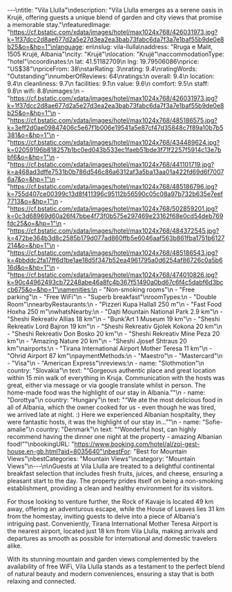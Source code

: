 ---\ntitle: "Vila Llulla"\ndescription: "Vila Llulla emerges as a serene oasis in Krujë, offering guests a unique blend of garden and city views that promise a memorable stay."\nfeaturedImage: "https://cf.bstatic.com/xdata/images/hotel/max1024x768/426031973.jpg?k=1f37dcc2d8ae677d2a5e27d3ea2ea3bab73fabc6da7f3a7e1baf55b9de0e8b25&o=&hp=1"\nlanguage: en\nslug: vila-llulla\naddress: "Rruga e Malit, 1505 Krujë, Albania"\ncity: "Krujë"\nlocation: "Krujë"\naccommodationType: "hotel"\ncoordinates:\n  lat: 41.51182709\n  lng: 19.79506086\nprice: "US$38"\npriceFrom: 38\nstarRating: 3\nrating: 9.4\nratingWords: "Outstanding"\nnumberOfReviews: 64\nratings:\n  overall: 9.4\n  location: 9.4\n  cleanliness: 9.7\n  facilities: 9.1\n  value: 9.6\n  comfort: 9.5\n  staff: 9.8\n  wifi: 8.8\nimages:\n  - "https://cf.bstatic.com/xdata/images/hotel/max1024x768/426031973.jpg?k=1f37dcc2d8ae677d2a5e27d3ea2ea3bab73fabc6da7f3a7e1baf55b9de0e8b25&o=&hp=1"\n  - "https://cf.bstatic.com/xdata/images/hotel/max1024x768/485186575.jpg?k=3eff2d0ae09847406c5e67f1b006e19541a5e87cf47d35848c7f89a10b7b5381&o=&hp=1"\n  - "https://cf.bstatic.com/xdata/images/hotel/max1024x768/434489624.jpg?k=02059196b818257b1bc0ed043b533ec1faeb51bde3f71f2257f5914c13e7bbf6&o=&hp=1"\n  - "https://cf.bstatic.com/xdata/images/hotel/max1024x768/441101719.jpg?k=a468ad3dffe7531b0b786d546c86a6312af3a5ba13aa01a422fd69d6f70076a7&o=&hp=1"\n  - "https://cf.bstatic.com/xdata/images/hotel/max1024x768/485186796.jpg?k=755d407ce00399c13d8f411396c95112b56590c05c08a97b732b635e7eef7713&o=&hp=1"\n  - "https://cf.bstatic.com/xdata/images/hotel/max1024x768/502859201.jpg?k=0c3d68969d60a26f47bbe4f73f0b575e297469e23162f68e0cd54deb769fdc25&o=&hp=1"\n  - "https://cf.bstatic.com/xdata/images/hotel/max1024x768/484372545.jpg?k=472be364b3d8c2585b179d077ad860ffb5e6046aaf563b861fba1751b6127214&o=&hp=1"\n  - "https://cf.bstatic.com/xdata/images/hotel/max1024x768/485186543.jpg?k=4bbddc2fa17ff6d1be1ae18d5f347b52ea4961795a0d6254af86726c0a5b616d&o=&hp=1"\n  - "https://cf.bstatic.com/xdata/images/hotel/max1024x768/474010826.jpg?k=90c44962493cb72248abe46a8fc4b367f51490a0bd67c6f4c5dabf6d3bccb675&o=&hp=1"\namenities:\n  - "Non-smoking rooms"\n  - "Free parking"\n  - "Free WiFi"\n  - "Superb breakfast"\nroomTypes:\n  - "Double Room"\nnearbyRestaurants:\n  - "Pizzeri Kupa Hallall 250 m"\n  - "Fast Food Hoxha 250 m"\nwhatsNearby:\n  - "Dajti Mountain National Park 2.9 km"\n  - "Sheshi Rekreativ Allias 18 km"\n  - "Bunk'Art 1 Museum 19 km"\n  - "Sheshi Rekreativ Lord Bajron 19 km"\n  - "Sheshi Rekreativ Gjolek Kokona 20 km"\n  - "Sheshi Rekreativ Don Bosko 20 km"\n  - "Sheshi Rekreativ Mine Peza 20 km"\n  - "Amazing Nature 20 km"\n  - "Sheshi Jjosef Shtraus 20 km"\nairports:\n  - "Tirana International Airport Mother Teresa 11 km"\n  - "Ohrid Airport 87 km"\npaymentMethods:\n  - "Maestro"\n  - "Mastercard"\n  - "Visa"\n  - "American Express"\nreviews:\n  - name: "Slothmotion"\n    country: "Slovakia"\n    text: "“Gorgeous authentic place and great location within 15 min walk of everything in Kruja. Communication with the hosts was great, either via message or via google translate whilst in person. The home-made food was the highlight of our stay in Albania.”"\n  - name: "Dorottya"\n    country: "Hungary"\n    text: "“We ate the most delicious food in all of Albania, which the owner cooked for us - even though he was tired, we arrived late at night. :) Here we experienced Albanian hospitality, they were fantastic hosts, it was the highlight of our stay in...”"\n  - name: "Sofie-amalie"\n    country: "Denmark"\n    text: "“Wonderful host, can highly recommend having the dinner one night at the property - amazing Albanian food!”"\nbookingURL: "https://www.booking.com/hotel/al/zoi-gest-house.en-gb.html?aid=8035640"\nbestFor: "Best for Mountain Views"\nbestCategories: "Mountain Views"\ncategory: "Mountain Views"\n---\n\nGuests at Vila Llulla are treated to a delightful continental breakfast selection that includes fresh fruits, juices, and cheese, ensuring a pleasant start to the day. The property prides itself on being a non-smoking establishment, providing a clean and healthy environment for its visitors.

For those looking to venture further, the Rock of Kavaje is located 49 km away, offering an adventurous escape, while the House of Leaves lies 31 km from the homestay, inviting guests to delve into a piece of Albania's intriguing past. Conveniently, Tirana International Mother Teresa Airport is the nearest airport, located just 18 km from Vila Llulla, making arrivals and departures as smooth as possible for international and domestic travelers alike.

With its stunning mountain and garden views complemented by the availability of free WiFi, Vila Llulla stands as a testament to the perfect blend of natural beauty and modern conveniences, ensuring a stay that is both relaxing and connected.
